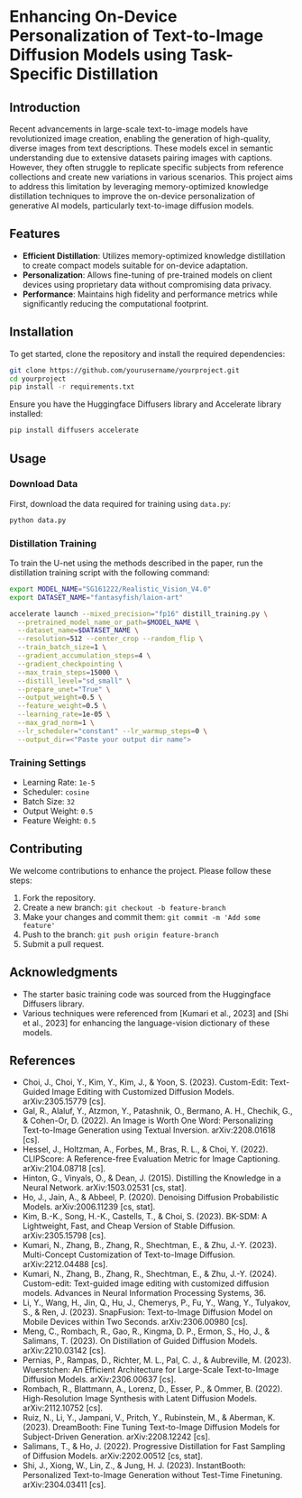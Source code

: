 # Enhancing On-Device Personalization of Text-to-Image Diffusion Models using Task-Specific Distillation

## Introduction

Recent advancements in large-scale text-to-image models have revolutionized image creation, enabling the generation of high-quality, diverse images from text descriptions. These models excel in semantic understanding due to extensive datasets pairing images with captions. However, they often struggle to replicate specific subjects from reference collections and create new variations in various scenarios. This project aims to address this limitation by leveraging memory-optimized knowledge distillation techniques to improve the on-device personalization of generative AI models, particularly text-to-image diffusion models.

## Features

- **Efficient Distillation**: Utilizes memory-optimized knowledge distillation to create compact models suitable for on-device adaptation.
- **Personalization**: Allows fine-tuning of pre-trained models on client devices using proprietary data without compromising data privacy.
- **Performance**: Maintains high fidelity and performance metrics while significantly reducing the computational footprint.

## Installation

To get started, clone the repository and install the required dependencies:

```bash
git clone https://github.com/yourusername/yourproject.git
cd yourproject
pip install -r requirements.txt
```

Ensure you have the Huggingface Diffusers library and Accelerate library installed:

```bash
pip install diffusers accelerate
```

## Usage

### Download Data

First, download the data required for training using `data.py`:

```bash
python data.py
```

### Distillation Training

To train the U-net using the methods described in the paper, run the distillation training script with the following command:

```bash
export MODEL_NAME="SG161222/Realistic_Vision_V4.0"
export DATASET_NAME="fantasyfish/laion-art"

accelerate launch --mixed_precision="fp16" distill_training.py \
  --pretrained_model_name_or_path=$MODEL_NAME \
  --dataset_name=$DATASET_NAME \
  --resolution=512 --center_crop --random_flip \
  --train_batch_size=1 \
  --gradient_accumulation_steps=4 \
  --gradient_checkpointing \
  --max_train_steps=15000 \
  --distill_level="sd_small" \
  --prepare_unet="True" \
  --output_weight=0.5 \
  --feature_weight=0.5 \
  --learning_rate=1e-05 \
  --max_grad_norm=1 \
  --lr_scheduler="constant" --lr_warmup_steps=0 \
  --output_dir=<"Paste your output dir name">
```

### Training Settings

- Learning Rate: `1e-5`
- Scheduler: `cosine`
- Batch Size: `32`
- Output Weight: `0.5`
- Feature Weight: `0.5`

## Contributing

We welcome contributions to enhance the project. Please follow these steps:

1. Fork the repository.
2. Create a new branch: `git checkout -b feature-branch`
3. Make your changes and commit them: `git commit -m 'Add some feature'`
4. Push to the branch: `git push origin feature-branch`
5. Submit a pull request.



## Acknowledgments

- The starter basic training code was sourced from the Huggingface Diffusers library.
- Various techniques were referenced from [Kumari et al., 2023] and [Shi et al., 2023] for enhancing the language-vision dictionary of these models.

## References

- Choi, J., Choi, Y., Kim, Y., Kim, J., & Yoon, S. (2023). Custom-Edit: Text-Guided Image Editing with Customized Diffusion Models. arXiv:2305.15779 [cs].
- Gal, R., Alaluf, Y., Atzmon, Y., Patashnik, O., Bermano, A. H., Chechik, G., & Cohen-Or, D. (2022). An Image is Worth One Word: Personalizing Text-to-Image Generation using Textual Inversion. arXiv:2208.01618 [cs].
- Hessel, J., Holtzman, A., Forbes, M., Bras, R. L., & Choi, Y. (2022). CLIPScore: A Reference-free Evaluation Metric for Image Captioning. arXiv:2104.08718 [cs].
- Hinton, G., Vinyals, O., & Dean, J. (2015). Distilling the Knowledge in a Neural Network. arXiv:1503.02531 [cs, stat].
- Ho, J., Jain, A., & Abbeel, P. (2020). Denoising Diffusion Probabilistic Models. arXiv:2006.11239 [cs, stat].
- Kim, B.-K., Song, H.-K., Castells, T., & Choi, S. (2023). BK-SDM: A Lightweight, Fast, and Cheap Version of Stable Diffusion. arXiv:2305.15798 [cs].
- Kumari, N., Zhang, B., Zhang, R., Shechtman, E., & Zhu, J.-Y. (2023). Multi-Concept Customization of Text-to-Image Diffusion. arXiv:2212.04488 [cs].
- Kumari, N., Zhang, B., Zhang, R., Shechtman, E., & Zhu, J.-Y. (2024). Custom-edit: Text-guided image editing with customized diffusion models. Advances in Neural Information Processing Systems, 36.
- Li, Y., Wang, H., Jin, Q., Hu, J., Chemerys, P., Fu, Y., Wang, Y., Tulyakov, S., & Ren, J. (2023). SnapFusion: Text-to-Image Diffusion Model on Mobile Devices within Two Seconds. arXiv:2306.00980 [cs].
- Meng, C., Rombach, R., Gao, R., Kingma, D. P., Ermon, S., Ho, J., & Salimans, T. (2023). On Distillation of Guided Diffusion Models. arXiv:2210.03142 [cs].
- Pernias, P., Rampas, D., Richter, M. L., Pal, C. J., & Aubreville, M. (2023). Wuerstchen: An Efficient Architecture for Large-Scale Text-to-Image Diffusion Models. arXiv:2306.00637 [cs].
- Rombach, R., Blattmann, A., Lorenz, D., Esser, P., & Ommer, B. (2022). High-Resolution Image Synthesis with Latent Diffusion Models. arXiv:2112.10752 [cs].
- Ruiz, N., Li, Y., Jampani, V., Pritch, Y., Rubinstein, M., & Aberman, K. (2023). DreamBooth: Fine Tuning Text-to-Image Diffusion Models for Subject-Driven Generation. arXiv:2208.12242 [cs].
- Salimans, T., & Ho, J. (2022). Progressive Distillation for Fast Sampling of Diffusion Models. arXiv:2202.00512 [cs, stat].
- Shi, J., Xiong, W., Lin, Z., & Jung, H. J. (2023). InstantBooth: Personalized Text-to-Image Generation without Test-Time Finetuning. arXiv:2304.03411 [cs].
